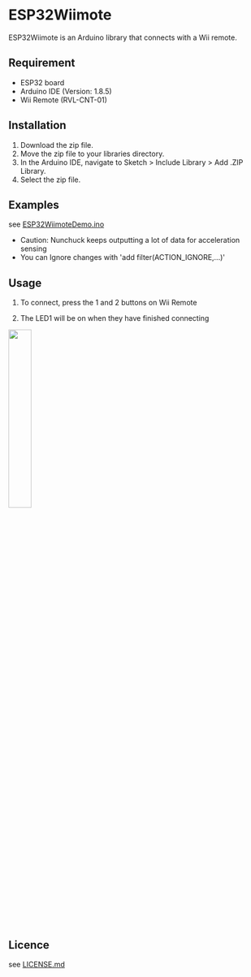 # ESP32Wiimote

ESP32Wiimote is an Arduino library that connects with a Wii remote.

## Requirement

- ESP32 board
- Arduino IDE (Version: 1.8.5)
- Wii Remote (RVL-CNT-01)

## Installation
1. Download the zip file.
2. Move the zip file to your libraries directory.
3. In the Arduino IDE, navigate to Sketch > Include Library > Add .ZIP Library.
4. Select the zip file.

## Examples

   see [ESP32WiimoteDemo.ino](./examples/ESP32WiimoteDemo)

- Caution: Nunchuck keeps outputting a lot of data for acceleration sensing
- You can Ignore changes with 'add filter(ACTION_IGNORE,...)'

## Usage 

1. To connect, press the 1 and 2 buttons on Wii Remote

1. The LED1 will be on when they have finished connecting  
<img width="30%" src="./remocon_led1_on.png" />  

## Licence

   see [LICENSE.md](./LICENSE.md) 
